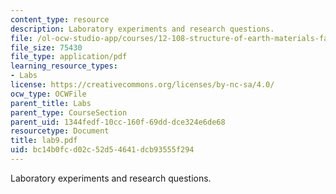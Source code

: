 ```yaml
---
content_type: resource
description: Laboratory experiments and research questions.
file: /ol-ocw-studio-app/courses/12-108-structure-of-earth-materials-fall-2004/bc14b0fcd02c52d54641dcb93555f294_lab9.pdf
file_size: 75430
file_type: application/pdf
learning_resource_types:
- Labs
license: https://creativecommons.org/licenses/by-nc-sa/4.0/
ocw_type: OCWFile
parent_title: Labs
parent_type: CourseSection
parent_uid: 1344fedf-10cc-160f-69dd-dce324e6de68
resourcetype: Document
title: lab9.pdf
uid: bc14b0fc-d02c-52d5-4641-dcb93555f294
---
```

Laboratory experiments and research questions.